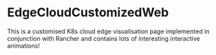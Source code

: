 # EdgeCloudCustomizedWeb
This is a customised K8s cloud edge visualisation page implemented in conjunction with Rancher and contains lots of interesting interactive animations!

